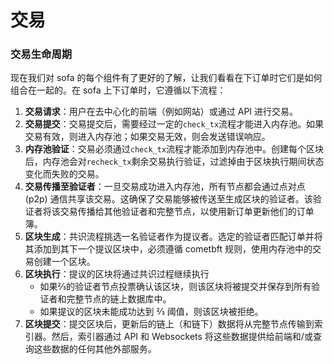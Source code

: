 # 交易

### 交易生命周期

现在我们对 sofa 的每个组件有了更好的了解，让我们看看在下订单时它们是如何组合在一起的。在 sofa 上下订单时，它遵循以下流程：

1. **交易请求**：用户在去中心化的前端（例如网站）或通过 API 进行交易。
2. **交易提交**：交易提交后，需要经过一定的`check_tx`流程才能进入内存池。如果交易有效，则进入内存池；如果交易无效，则会发送错误响应。
3. **内存池验证**：交易必须通过`check_tx`流程才能添加到内存池中。创建每个区块后，内存池会对`recheck_tx`剩余交易执行验证，过滤掉由于区块执行期间状态变化而失败的交易。
4. **交易传播至验证者**：一旦交易成功进入内存池，所有节点都会通过点对点 (p2p) 通信共享该交易。这确保了交易能够被传送至生成区块的验证者。该验证者将该交易传播给其他验证者和完整节点，以使用新订单更新他们的订单簿。
5. **区块生成**：共识流程挑选一名验证者作为提议者。选定的验证者匹配订单并将其添加到其下一个提议区块中，必须遵循 cometbft 规则，使用内存池中的交易创建一个区块。
6. **区块执行**：提议的区块将通过共识过程继续执行
   * 如果⅔的验证者节点投票确认该区块，则该区块将被提交并保存到所有验证者和完整节点的链上数据库中。
   * 如果提议的区块未能成功达到 ⅔ 阈值，则该区块被拒绝。
7. **区块提交**：提交区块后，更新后的链上（和链下）数据将从完整节点传输到索引器。然后，索引器通过 API 和 Websockets 将这些数据提供给前端和/或查询这些数据的任何其他外部服务。
